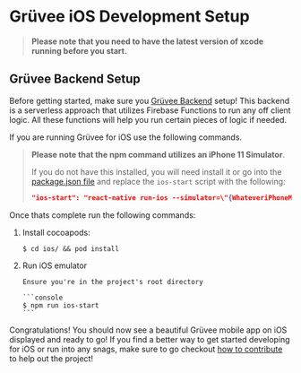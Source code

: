 # Grüvee iOS Development Setup

> **Please note that you need to have the latest version of xcode running before you start.**

## Grüvee Backend Setup

Before getting started, make sure you [Grüvee Backend](https://github.com/PixelogicDev/gruveebackend) setup! This backend is a serverless approach that utilizes Firebase Functions to run any off client logic. All these functions will help you run certain pieces of logic if needed.

If you are running Grüvee for iOS use the following commands.

> **Please note that the npm command utilizes an iPhone 11 Simulator**.
>
> If you do not have this installed, you will need install it or go into the [package.json file](/package.json) and replace the `ios-start` script with the following:
>
> ```json
> "ios-start": "react-native run-ios --simulator=\"{WhateveriPhoneModelYouAreUsing}\",
> ```

Once thats complete run the following commands:

1.  Install cocoapods:

    ```console
    $ cd ios/ && pod install
    ```

2.  Run iOS emulator

        Ensure you're in the project's root directory

        ```console
        $ npm run ios-start
        ```

Congratulations! You should now see a beautiful Grüvee mobile app on iOS displayed and ready to go! If you find a better way to get started developing for iOS or run into any snags, make sure to go checkout [how to contribute](/.github/CONTRIBUTING.md) to help out the project!
